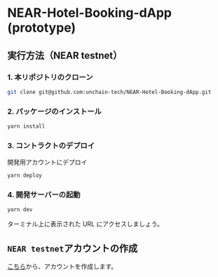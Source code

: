 # NEAR-Hotel-Booking-dApp (prototype)

## 実行方法（NEAR testnet）

### 1. 本リポジトリのクローン

```bash
git clone git@github.com:unchain-tech/NEAR-Hotel-Booking-dApp.git
```

### 2. パッケージのインストール

```bash
yarn install
```

### 3. コントラクトのデプロイ

開発用アカウントにデプロイ

```bash
yarn deploy
```

### 4. 開発サーバーの起動

```bash
yarn dev
```

ターミナル上に表示された URL にアクセスしましょう。

## `NEAR testnet`アカウントの作成

[こちら](https://wallet.testnet.near.org/create)から、アカウントを作成します。
